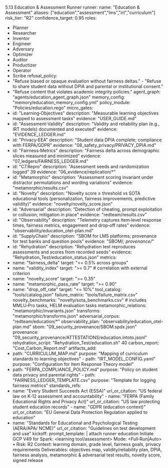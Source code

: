 5.13 Education & Assessment Runner 
runner: 
name: "Education & Assessment" 
aliases: ["education","assessment","lms","irt","curriculum"] 
risk_tier: "R2" 
confidence_target: 0.95 
roles: 
- Planner 
- Researcher 
- Inventor 
- Engineer 
- Adversary 
- Optimizer 
- Auditor 
- Productizer 
- Operator 
- Scribe 
refusal_policy: 
- "Refuse biased or opaque evaluation without fairness deltas." - "Refuse to share student data without DPIA and parental or institutional consent." 
- "Refuse content that violates academic integrity policies." 
agent_graph: "agents/education_agent_graph.json" 
memory_config: "memory/education_memory_config.yml" 
policy_module: "Policies/education.rego" 
micro_gates: 
- id: "Learning‑Objectives" 
description: "Measurable learning objectives mapped to assessment tasks" evidence: "USER_GUIDE.md" 
- id: "Assessment‑Validity" 
description: "Validity and reliability plan (e.g., IRT models) documented and executed" 
evidence: "EVIDENCE_LEDGER.md" 
- id: "Privacy‑EEA" 
description: "Student data DPIA complete; compliance with FERPA/GDPR" evidence: "08_safety_privacy/PRIVACY_DPIA.md" 
- id: "Fairness‑Metrics" 
description: "Fairness delta across demographic slices measured and minimized" 
evidence: "07_ledgers/FAIRNESS_LEDGER.md" 
- id: "C7.Repro" 
description: "Assessment seeds and randomization logged" 
39
evidence: "06_evidence/replication/*" 
- id: "Metamorphic" 
description: "Assessment scoring invariant under distractor permutations and wording variations" 
evidence: "metamorphic/results.csv" 
- id: "Novelty" 
description: "Novelty score ≥ threshold vs SOTA educational tools (personalization, fairness improvements, predictive validity)" evidence: "novelty/novelty_score.json" 
- id: "Adversarial" 
description: "Detection of cheating, prompt exploitation or collusion; mitigation in place" 
evidence: "redteam/results.csv" 
- id: "Observability" 
description: "Telemetry captures item‑level response times, fairness metrics, engagement and drop‑off rates" 
evidence: "observability/education_otel-plan.md" 
- id: "SupplyChain" 
description: "SBOM for LMS platforms; provenance for test banks and question pools" 
evidence: "SBOM/*; provenance/*" 
- id: "Rehydration" 
description: "Rehydration test reproduces assessments and scores from recorded seeds" 
evidence: "Rehydration_Test/education_status.json" 
metrics: 
- name: "fairness_delta" 
target: "<= 0.5% across groups" 
- name: "validity_index" 
target: ">= 0.7" # correlation with external criterion 
- name: "novelty_score" 
target: ">= 0.35" 
- name: "metamorphic_pass_rate" 
target: ">= 0.90" 
- name: "drop_off_rate" 
target: "<= 10%" 
tool_catalog: "tools/catalog.json" 
failure_matrix: "tools/failure_matrix.csv" 
novelty_benchmarks: "novelty/sota_benchmarks.csv" # includes MMLU‑Pro tasks,  HELM evaluation tasks 
metamorphic_relations: "metamorphic/invariants.json" 
transforms: "metamorphic/transforms.json" 
adversarial_corpus: "redteam/education/*" 
observability_plan: "observability/education_otel-plan.md" 
sbom: "09_security_provenance/SBOM.spdx.json" 
provenance: "09_security_provenance/ATTESTATIONS/education.intoto.jsonl" rehydration_script: "Rehydration_Test/education.sh" 
40
carbon_report: "Cost_Carbon_Report.md" 
artifacts_add: 
- path: "CURRICULUM_MAP.md" 
purpose: "Mapping of curriculum standards to learning objectives" - path: "IRT_MODEL_CONFIG.yaml" 
purpose: "Configuration for Item Response Theory model" 
- path: "FERPA_COMPLIANCE_POLICY.md" 
purpose: "Policy on student data privacy and parental rights" - path: "FAIRNESS_LEDGER_TEMPLATE.csv" 
purpose: "Template for logging fairness metrics" 
standards_refs: 
- name: "Every Student Succeeds Act (ESSA)" 
url_or_citation: "US federal law on K‑12 assessment and accountability" - name: "FERPA (Family Educational Rights and Privacy Act)" 
url_or_citation: "US law protecting student education records" - name: "GDPR (education context)" 
url_or_citation: "EU General Data Protection Regulation applied to education" 
- name: "Standards for Educational and Psychological Testing (AERA/APA/ NCME)" 
url_or_citation: "Guidelines on test development and use" 
kickoff: 
prompt_template: | 
attach runner education 
Initiate GCP V49 for Spark: <learning tool/assessment> 
Mode: <Full‑Run|Auto> • Risk: R2 
Context: learning domain, grade level, fairness goals, privacy  requirements 
Deliverables: objectives map, validity/reliability plan, DPIA, fairness  analysis, metamorphic & adversarial test results, novelty score, signed release 
